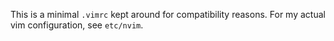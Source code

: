 This is a minimal `.vimrc` kept around for compatibility reasons. For my actual vim configuration, see `etc/nvim`.

